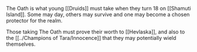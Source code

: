 The Oath is what young [[Druids]] must take when they turn 18  on [[Shamuti Island]]. Some may day, others may survive and one may become a chosen protector for the realm. 

Those taking The Oath must prove their worth to [[Hevlaska]], and also to the [[../Champions of Tara/Innocence]] that they may potentially wield themselves. 